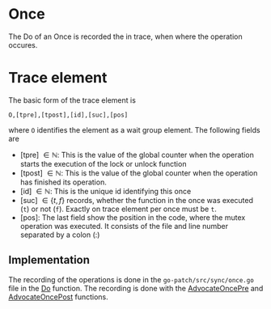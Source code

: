 # Once

The Do of an Once is recorded the in trace, when where the operation occures.

# Trace element

The basic form of the trace element is

```
O,[tpre],[tpost],[id],[suc],[pos]
```

where `O` identifies the element as a wait group element. The following
fields are

- [tpre] $\in\mathbb N$: This is the value of the global counter when the operation starts
  the execution of the lock or unlock function
- [tpost] $\in\mathbb N$: This is the value of the global counter when the operation has finished
  its operation.
- [id] $\in\mathbb N$: This is the unique id identifying this once
- [suc] $\in \{t, f\}$ records, whether the function in the once was
  executed (`t`) or not (`f`). Exactly on trace element per once must be `t`.
- [pos]: The last field show the position in the code, where the mutex operation
  was executed. It consists of the file and line number separated by a colon (:)

## Implementation

The recording of the operations is done in the `go-patch/src/sync/once.go` file in the [Do](../../go-patch/src/sync/once.go#L60) function. The recording is done with the [AdvocateOncePre](../../go-patch/src/runtime/advocate_trace_once.go#32) and [AdvocateOncePost](../../go-patch/src/runtime/advocate_trace_once.go#61) functions.

